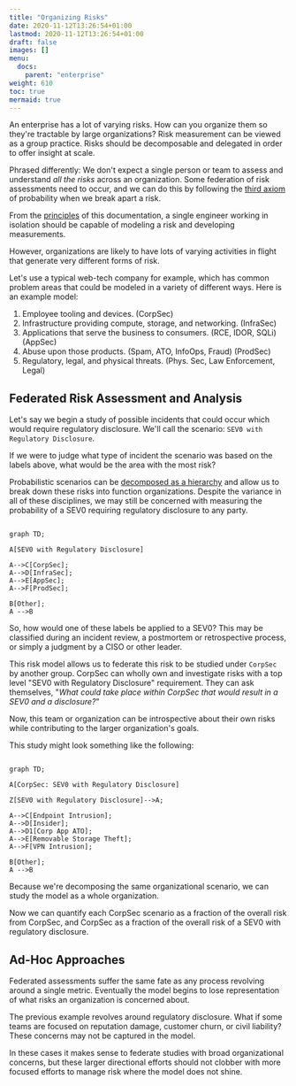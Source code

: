 ```yaml
---
title: "Organizing Risks"
date: 2020-11-12T13:26:54+01:00
lastmod: 2020-11-12T13:26:54+01:00
draft: false
images: []
menu:
  docs:
    parent: "enterprise"
weight: 610
toc: true
mermaid: true
---
```


An enterprise has a lot of varying risks. How can you organize them so they're tractable by large organizations? Risk measurement can be viewed as a group practice. Risks should be decomposable and delegated in order to offer insight at scale.

Phrased differently: We don't expect a single person or team to assess and understand _all the risks_ across an organization. Some federation of risk assessments need to occur, and we can do this by following the [third axiom](/docs/intro/risk/#probability) of probability when we break apart a risk.

From the [principles](/docs/other/principles/) of
this documentation, a single engineer working in isolation should be
capable of modeling a risk and developing measurements.

However, organizations are likely to have lots of varying activities in flight
that generate very different forms of risk. 

Let's use a typical web-tech company for example, which has common problem areas that could be modeled in a variety of different ways. Here is an example  model:

1. Employee tooling and devices. (CorpSec)
2. Infrastructure providing compute, storage, and networking. (InfraSec)
3. Applications that serve the business to consumers. (RCE, IDOR, SQLi) (AppSec)
4. Abuse upon those products. (Spam, ATO, InfoOps, Fraud) (ProdSec)
5. Regulatory, legal, and physical threats. (Phys. Sec, Law Enforcement, Legal)

## Federated Risk Assessment and Analysis
Let's say we begin a study of possible incidents that could occur which would require regulatory disclosure. We'll call the scenario: `SEV0 with Regulatory Disclosure`. 

If we were to judge what type of incident the scenario was based on the labels above, what would be the area with the most risk?

Probabilistic scenarios can be [decomposed as a hierarchy](/docs/intro/scenarios/#view-scenarios-as-a-hierarchy) and allow us to break down these risks into function organizations. Despite the variance in all of these disciplines, we may still be concerned with measuring the probability of a SEV0 requiring regulatory disclosure to any party. 



```mermaid  

graph TD;  

A[SEV0 with Regulatory Disclosure]
  
A-->C[CorpSec];  
A-->D[InfraSec];  
A-->E[AppSec];
A-->F[ProdSec];

B[Other];
A -->B
```
So, how would one of these labels be applied to a SEV0? This may be classified during an incident review, a postmortem or retrospective process, or simply a judgment by a CISO or other leader.

This risk model allows us to federate this risk to be studied under `CorpSec` by another group. CorpSec can wholly own and investigate risks with a top level "SEV0 with Regulatory Disclosure" requirement. They can ask themselves, "_What could take place within CorpSec that would result in a SEV0 and a disclosure?_" 

Now, this team or organization can be introspective about their own risks while contributing to the larger organization's goals. 

This study might look something like the following:

```mermaid  

graph TD;  

A[CorpSec: SEV0 with Regulatory Disclosure]

Z[SEV0 with Regulatory Disclosure]-->A;
  
A-->C[Endpoint Intrusion];  
A-->D[Insider]; 
A-->D1[Corp App ATO];  
A-->E[Removable Storage Theft];
A-->F[VPN Intrusion];

B[Other];
A -->B
```

Because we're decomposing the same organizational scenario, we can study the model as a whole organization. 

Now we can quantify each CorpSec scenario as a fraction of the overall risk from CorpSec, and CorpSec as a fraction of the overall risk of a SEV0 with regulatory disclosure.

## Ad-Hoc Approaches
Federated assessments suffer the same fate as any process revolving around a single metric. Eventually the model begins to lose representation of what risks an organization is concerned about.

The previous example revolves around regulatory disclosure. What if some teams are focused on reputation damage, customer churn, or civil liability? These concerns may not be captured in the model. 

In these cases it makes sense to federate studies with broad organizational concerns, but these larger directional efforts should not clobber with more focused efforts to manage risk where the model does not shine.